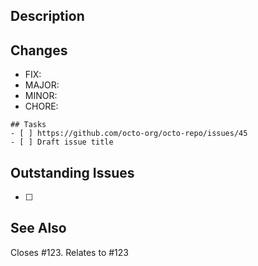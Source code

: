 ## Description
<!-- A short one or two line description (like a TLDR) of these changes -->

## Changes
<!-- An itemized list of changes in this PR

For each change, start with the word MAJOR, MINOR, FIX or CHORE followed by a colon and brief description of the change.

For example,

* FIX: Correct a big bad bug
* MAJOR: A breaking change that will impact code other devs will write in the future
* MINOR: Not a big deal, and not likely to affect the work of others, but something you want shared
* CHORE: Not really a code change, but something done (ie spelling, text or image updates)
-->
* FIX:
* MAJOR:
* MINOR:
* CHORE: 

```[tasklist]
## Tasks
- [ ] https://github.com/octo-org/octo-repo/issues/45
- [ ] Draft issue title
```

## Outstanding Issues
<!-- If this is a draft PR, there might be items you're looking for feedback on or need to still address. List them here, and ask for help if you need it! -->
* [ ]

## See Also
<!-- Does this close or impact an issue. Link to all of them here. -->
Closes #123. Relates to #123
